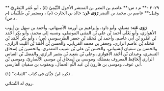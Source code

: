 ٣٠٢٩ -** م د س:** عاصم بن النضر بن المنتشر الأحول التَّيْمِيّ (٤) ، أبو عُمَر البَصْرِيّ،** وقيل:** عاصم بن محمد بن النضر.**رَوَى عَن:** خالد بن الحارث (م) ، ومعتمر بْن سُلَيْمان (م د س) .

**رَوَى عَنه:** مسلم، وأبو داود، وإبراهيم بن أورمة الأصبهاني، وأحمد بن سهل بن أيوب الأهوازي، وأبو يَعْلَى أحمد بْن علي بْن المثنى الموصلي، ونسبه إلى محمد، وأبو بكر أَحْمَد بْن عَمْرو بْن أَبي عاصم، وأحمد بْن مُحَمَّد بْن جعفر الطرسوسي (س) ، وأبو بكر أَحْمَد بْن مُحَمَّد بْن عاصم الرازي، وجعفر بن محمد الفريابي، والحسن بْن أَحْمَدَ بْن الليث الرازي، والحسن بن سفيان الشيباني، والحسن بْن علي بْن شبيب المعمري، والحسين بْن إسحاق التستري، وعبدان بْن أَحْمَد الأهوازي، وعلي بْن سَعِيد بْن بشير الرازي، والفضل بْن العباس الرازي الْحَافِظ المعروف بفضلك، وموسى بن إسحاق بْن موسى الأَنْصارِيّ، وموسى بْن أَبي عوف، وموسى بن هارون بْن عَبد اللَّهِ الحمال، ويعقوب بن سفيان الفارسي.

ذكره ابنُ حِبَّان في كتاب "الثقات" (١) .

روى له النَّسَائي.